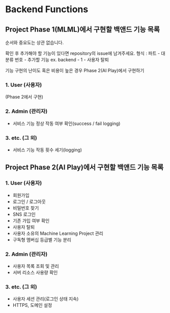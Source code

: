 # Backend Functions

## Project Phase 1(MLML)에서 구현할 백앤드 기능 목록

순서와 중요도는 상관 없습니다.

확인 후 추가해야 할 기능이 있다면 repository의 issue에 남겨주세요.
형식 : 파트 - 대분류 번호 - 추가할 기능
ex. backend - 1 - 사용자 탈퇴

기능 구현의 난이도 혹은 비용이 높은 경우 Phase 2(AI Play)에서 구현하기

### 1. User (사용자)
(Phase 2에서 구현)

### 2. Admin (관리자)
- 서비스 기능 정상 작동 여부 확인(success / fail logging)

### 3. etc. (그 외)
- 서비스 기능 작동 횟수 세기(logging)



## Project Phase 2(AI Play)에서 구현할 백앤드 기능 목록

### 1. User (사용자)
- 회원가입
- 로그인 / 로그아웃
- 비밀번호 찾기
- SNS 로그인
- 기존 가입 여부 확인
- 사용자 탈퇴
- 사용자 소유의 Machine Learning Project 관리
- 구독형 멤버십 등급별 기능 분리

### 2. Admin (관리자)
- 사용자 목록 조회 및 관리
- 서버 리소스 사용량 확인

### 3. etc. (그 외)
- 사용자 세션 관리(로그인 상태 지속)
- HTTPS, 도메인 설정